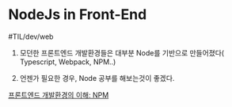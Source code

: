 # NodeJs in Front-End
#TIL/dev/web

1. 모던한 프론트엔드 개발환경들은 대부분 Node를 기반으로 만들어졌다( Typescript, Webpack, NPM..)

2. 언젠가 필요한 경우, Node 공부를 해보는것이 좋겠다. 



[프론트엔드 개발환경의 이해: NPM](http://jeonghwan-kim.github.io//series/2019/12/09/frontend-dev-env-npm.html)